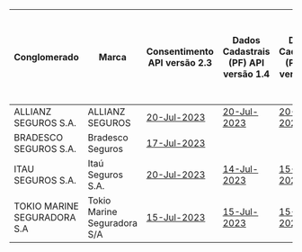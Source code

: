 |              Conglomerado              |              Marca              |                                                                                                 Consentimento API versão 2.3                                                                                                  |                                                                                                           Dados Cadastrais (PF) API versão 1.4                                                                                                           |                                                                                                           Dados Cadastrais (PJ) API versão 1.4                                                                                                            |                                                                                                  Resources API versão 2.3                                                                                                  | Aceitação e Sucursal no exterior API versão 1.2 | Riscos Financeiros API versão 1.2 |                                                                                                                  Patrimonial API versão 1.3                                                                                                                   | Responsabilidade API versão 1.2 |
|-----------------------------|-----------------------------|----------------------------------------------------------------------------------------------------------------------------------------------------------------------------------------------------|-----------------------------------------------------------------------------------------------------------------------------------------------------------------------------------------------------------------------|------------------------------------------------------------------------------------------------------------------------------------------------------------------------------------------------------------------------|-----------------------------------------------------------------------------------------------------------------------------------------------------------------------------------------------------|---|---|--------------------------------------------------------------------------------------------------------------------------------------------------------------------------------------------------------------------------------------|---|
| ALLIANZ SEGUROS S.A.        | ALLIANZ SEGUROS             | [20-Jul-2023](https://github.com/br-openinsurance/Conformance/tree/main/submissions/functional/consents/2.3.0/61573796_Nexus-for-Open-Insurance-as-of-July-2023_consents_v2.3_20-07-2023.json)     | [20-Jul-2023](https://github.com/br-openinsurance/Conformance/tree/main/submissions/functional/customers-personal/1.4.0/61573796_Nexus-for-Open-Insurance-as-of-July-2023_customers-personal_v1.4_20-07-2023.json)    | [20-Jul-2023](https://github.com/br-openinsurance/Conformance/tree/main/submissions/functional/customers-business/1.4.0/61573796_Nexus-for-Open-Insurance-as-of-July-2023_customers-business_v1.4_20-07-2023.json)     | [20-Jul-2023](https://github.com/br-openinsurance/Conformance/blob/main/submissions/functional/resources/2.3.0/61573796_Nexus-for-Open-Insurance-as-of-July-2023_resources_v2.3_20-07-2023.json)    |   |   | [20-Jul-2023](https://github.com/br-openinsurance/Conformance/blob/main/submissions/functional/patrimonial/1.3.0/61573796_Nexus-for-Open-Insurance-as-of-July-2023_patrimonial_v1.3-RL-CC-EM-RNRO-GB-LC-RE-AB-RD-GE_20-07-2023.json) |   |
| BRADESCO SEGUROS S.A.       | Bradesco Seguros            | [17-Jul-2023](https://github.com/br-openinsurance/Conformance/blob/main/submissions/functional/consents/1.0.0/33055146_1.0_consents_v1_13-01-2023.zip)                                             |                                                                                                                                                                                                                       |                                                                                                                                                                                                                        | [17-Jul-2023](https://github.com/br-openinsurance/Conformance/raw/main/submissions/functional/resources/1.0.0/33055146_1.0_resources_v1_30-01-2023.zip)                                             |   |   | [10-Apr-2023](https://github.com/br-openinsurance/Conformance/blob/main/submissions/functional/patrimonial/1.3.0/33055146_1.1_patrimonial_v1.3_31-03-2023.json)                                                                      |   |
| ITAU SEGUROS S.A.           | Itaú Seguros S.A.           | [20-Jul-2023](https://github.com/br-openinsurance/Conformance/tree/main/submissions/functional/consents/2.3.0/61557039_Itau-Seguros-Open-Insurance-Brazil-v2.3.0_consents_v2.3_20-07-2023.json)    | [14-Jul-2023](https://github.com/br-openinsurance/Conformance/tree/main/submissions/functional/customers-personal/1.4.0/61557039_Itau-Seguros-Open-Insurance-Brazil-v1.4.0_customers-personal_v1.4_14-07-2023.json)   | [15-Jul-2023](https://github.com/br-openinsurance/Conformance/tree/main/submissions/functional/customers-business/1.4.0/61557039_Itau-Seguros-Open-Insurance-Brazil-v1.4.0_customers-business_v1.4_15-07-2023.json)    | [20-Jul-2023](https://github.com/br-openinsurance/Conformance/tree/main/submissions/functional/resources/2.3.0/61557039_Itau-Seguros-Open-Insurance-Brazil-v2.3.0_resources_v1.2_20-07-2023.json)   |   |   |                                                                                                                                                                                                                                      |   |
| TOKIO MARINE SEGURADORA S.A | Tokio Marine Seguradora S/A | [15-Jul-2023](https://github.com/br-openinsurance/Conformance/tree/main/submissions/functional/consents/2.3.0/33164021_Tokio-Marine---Open-Insurance-Barazil-V1.0.0_consents_v2.3_15-07-2023.json) | [15-Jul-2023](https://github.com/br-openinsurance/Conformance/tree/main/submissions/functional/customers-personal/1.4.0/33164021_Tokio-Marine---Open-Insurance-Brazil-V1.0.0_customers-personal_v1.4_15-07-2023.json) | [15-Jul-2023](https://github.com/br-openinsurance/Conformance/tree/main/submissions/functional/customers-business/1.4.0/33164021_Tokio-Marine---Open-Insurance-Barazil-V1.0.0_customers-business_v1.4_15-07-2023.json) | [15-Jul-2023](https://github.com/br-openinsurance/Conformance/tree/main/submissions/functional/resources/2.3.0/33164021_Tokio-Marine---Open-Insurance-Brazil-V1.0.0_resources_v1.2_15-07-2023.json) |   |   |                                                                                                                                                                                                                                      |   |
